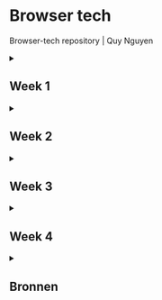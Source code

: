 # Browser tech
Browser-tech repository | Quy Nguyen

<details>
<summary><h2>Week 1</h2></summary>

### Doel
Het doel deze week was voor mij om er achter te komen hoe ik in HTML een form moest opbouwen en welk deel van het formulier ik wou gaan maken.

### Voortgang
Tijdens het onderzoeken van hoe forms worden opgebouwd kwam ik een [MDN artikel](https://developer.mozilla.org/en-US/docs/Learn_web_development/Extensions/Forms/How_to_structure_a_web_form) tegen. Aangezien het allemaal best nieuw was voor mij heb ik besloten om te beginnen bij de eerste van het formulier om te oefenen met het structuur van de HTML. Ik heb hier geleerd hoe ik `<ieldset>` en `<legend>` kan gebruiker en wat de functies zijn van verschillende elementen zoals `<label>` en verschillende `<input>` types.

  <details>
  <summary><h4>eerste versie form HTML</h4></summary>
    
```
    <form>
 
         <fieldset>
             <legend>
                 <h3>Vraag 1a</h3>
             </legend>
             <fieldset>
                 <legend>Naam<strong>*</strong></legend><label for="voorletter(s)"><input type="text" id="voorletter(s)" name="voorletter(s)-overledene" required></label>
                 <label for="tussenvoegsel(s)"><input type="text" id="tussenvoegsel(s)" name="tussenvoegsel(s)-overledene" required></label>
                 <label for="achternaam"><input type="text" id="achternaam" name="achternaam-overledene" required></label>
             </fieldset>
             <fieldset>
                 <legend>Burgerservicenummer overledene<strong>*</strong></legend><label for="Burgerservicenummer"><input type="text" id="Burgerservicenummer" name="Burgerservicenummer" required></label>
             </fieldset>
             <fieldset>
                 <legend>Overlijdensdatum<strong>*</strong></legend>
                 <label for="Overlijdensdatum"><input type="date" value="2025-02-27" max="2025-02-27" id="Overlijdensdatum" name="Overlijdensdatum" required></label>
             </fieldset>
         </fieldset>
         <fieldset>
             <legend>
                 <h3>Vraag 1b</h3>
             </legend>
             <fieldset>
                 <legend>getrouwd/ geregistreerd parter<strong>*</strong></legend>
                 <p>Was de overledene getrouwd of had de overledene een geregistreerd partner op het moment vanoverlijden?</p>
                 <ul>
                     <li><label for="partner?"><input type="radio" name="partner?" value="ja" />Ja</label></li>
                     <li><label for="partner?"><input type="radio" name="partner?" value="nee" />Nee <i>Ga verder met vraag 1c</i></label></li>
                 </ul>
             </fieldset>
             <fieldset>
                 <legend>partnerschapsvoorwaarden</legend>
                 <p>Hadden de overledene en diens echtgenoot of geregistreerd partner huwelijkse of partnerschapsvoorwaarden laten vastleggen in een notariële akte?</p>
                 <ul>
                     <li><label for="partnerschapsvoorwaarden?"><input type="radio" name="partnerschapsvoorwaarden?" value="ja" />Ja</label></li>
                     <li><label for="partnerschapsvoorwaarden?"><input type="radio" name="partnerschapsvoorwaarden?" value="nee" />Nee</label></li>
                 </ul>
             </fieldset>
             <fieldset>
                 <legend>finaal verrekenbeding</legend>
                 <p>Hadden de overledene en diens partner een finaal verrekenbeding?</p>
                 <ul>
                     <li><label for="finaal-verrekenbeding?"><input type="radio" name="finaal-verrekenbeding?" value="ja" />Ja</label></li>
                     <li><label for="finaal-verrekenbeding?"><input type="radio" name="finaal-verrekenbeding?" value="nee" />Nee</label></li>
                 </ul>
             </fieldset>
         </fieldset>
     </form>
```
</details>
</details>
<details>
<summary><h2>Week 2</h2></summary>

### Doel
Het doel deze week is om een styling toe te passen en het form te enhancements te maken bij het bestaande form. Ik wil de inputs logisch indelen in het scherm en respensive maken zodat de styling weg gaat als het scherm kleiner is.

### Voortgang
Het leek mij handig om het formulier te verdelen in meerder pagina's waar de gebruiker doorheen gaat. Ik wil dit doen omdat het in een echte situatie dan mogelijk is om tussen stappen door de inhoud van de velden door te sturen naar de backend aangezien er op elke pagine een submit button zit.

<details>
  <summary>vraag 1a HTML</h4></summary>
    
```
               <form id="vraag1a" action="1b.html">
                <legend>
                    <h2>vul hier de gegevens in van de overledene</h2>
                </legend>
                <fieldset>
                    <legend>
                        <h3>Vraag 1a</h3>
                    </legend>
                    <fieldset>
                        <legend hidden>volledige naam overledene*</legend>
                        <label for="voorletter(s)">
                            voorletter(s)*
                            <input type="text" id="voorletter(s)" name="voorletter(s)-overledene" required></label>
                        <label for="tussenvoegsel(s)">
                            tussenvoegsel(s)
                            <input type="text" id="tussenvoegsel(s)" name="tussenvoegsel(s)-overledene"></label>
                        <label for="achternaam">
                            achternaam*
                            <input type="text" id="achternaam" name="achternaam-overledene" required></label>
                    </fieldset>
                    <fieldset>
                        <legend hidden>Burgerservicenummer overledene*</legend>
                        <label for="Burgerservicenummer">
                            Burgerservicenummer overledene*
                            <input type="text" id="Burgerservicenummer" name="Burgerservicenummer" pattern="\d{9,9}"
                                required></label>
                    </fieldset>
                    <fieldset>
                        <legend hidden>Overlijdensdatum*</legend>
                        <label for="Overlijdensdatum">
                            Overlijdensdatum*
                            <input type="date" value="2025-02-27" max="2025-02-27" id="Overlijdensdatum"
                                name="Overlijdensdatum" required></label>
                    </fieldset>
                </fieldset>
                <div>
                    <input type="submit" value="Volgende" class="btn">
                </div>
            </form>
```
</details>

<details>
  <summary>vraag 1b HTML</h4></summary>
    
```
                           <form class="checkboxes">
                <fieldset>
                    <legend>
                        <h3>Vraag 1b</h3>
                    </legend>
                    <fieldset>
                        <legend hidden>getrouwd/ geregistreerd parter*</legend>
                        <p>Was de overledene getrouwd of had de overledene een geregistreerd partner op het moment
                            vanoverlijden?</p>
                        <label>
                            <input type="radio" name="partner?" value="ja" required>Ja</label>
                        <label>
                            <input type="radio" name="partner?" value="nee">Nee <i>Ga verder met vraag 1c</i>
                        </label>
                    </fieldset>
                    <fieldset>
                        <legend hidden>partnerschapsvoorwaarden</legend>
                        <p>Hadden de overledene en diens echtgenoot of geregistreerd partner huwelijkse of
                            partnerschapsvoorwaarden laten vastleggen in een notariële akte?</p>
                        <label>
                            <input type="radio" name="partnerschapsvoorwaarden?" value="ja">Ja</label>
                        <label>
                            <input type="radio" name="partnerschapsvoorwaarden?" value="nee">Nee</label>
                    </fieldset>
                    <fieldset>
                        <legend hidden>finaal verrekenbeding</legend>
                        <p>Hadden de overledene en diens partner een finaal verrekenbeding?</p>
                        <label>
                            <input type="radio" name="finaal-verrekenbeding?" value="ja">Ja</label>
                        <label>
                            <input type="radio" name="finaal-verrekenbeding?" value="nee">Nee</label>
                    </fieldset>
                </fieldset>
                <div>
                    <a href="1a.html" class="btn">Vorige</a>
                    <input type="submit" value="Volgende" class="btn">
                </div>
            </form>
```
</details>

Ik heb styling toegepast door de kleuren van NS als custom property op te slaan bovenaan in de css. Ik heb ook vraag 1a in een grid gezet zodat het er mooi uit ziet op een groot scherm. Hierbij zijn de velden voor de voorletters, tusssenvoegsels en achternaam naast elkaar gezet en de 2 resterende velden daar onde naast elkaar. 

<details>
  <summary>grid van vraag1a</h4></summary>
    
```
    #vraag1a{
        fieldset:nth-of-type(1) {
            display: grid;
            grid-template-columns: repeat(2, 1fr);
    
            fieldset:nth-of-type(1) {
                grid-column-start: 1;
                grid-column-end: end;
    
                display: grid;
                grid-template-columns: repeat(3, 1fr);
                justify-content: space-between;
    
                label:not(:nth-last-of-type(1)) {
                    max-width: 90%;
                }
            }
    
            fieldset:nth-of-type(2) {
                grid-column-start: 1;
                grid-column-end: 2;
                width: 100%;
            }
    
            fieldset:nth-of-type(3) {
                grid-column-start: 2;
                grid-column-end: 3;
                width: 100%;
            }
    
            label {
                display: flex;
                flex-direction: column;
            }
        }
```
</details>

<img src="images/vraag1a.png">

Ik ben er deze week ook achter gekomen dat bij vraag 1b, vragen worden overgeslagen op basis van welk antwoord er wordt gegeven. ik wou er graag voor zorgen dat de vragen die mogelijk worden overgeslagen in eerste instantie niet zichtbaar zijn tenzij je op de benodigde radio button hebt gedrukt. Ik heb dit gedaan door een javascript bestand te maken en daar de fielsets te laten verschijnen op basis van de waarde van de fieldset daarboven met een `if else` statement. op basis van deze value zeg ik ook dat de velden die tevoorschijn komen `required` worden.

<details>
  <summary>fieldset zichtbaar en required maken script</h4></summary>
    
```
    document.querySelectorAll('.checkboxes fieldset:first-of-type input').forEach(function (radio) {
    radio.addEventListener('change', function () {
        const fieldsets = document.querySelectorAll('.checkboxes fieldset:nth-of-type(2),.checkboxes fieldset:nth-of-type(3)');
        const ja = (document.querySelector('.checkboxes fieldset:first-of-type input:checked').value === 'ja');
        fieldsets.forEach(function (fieldset) {
            if (ja) {
                fieldset.style.display = 'flex';
                fieldset.style.flexDirection = 'column';  
            } else {
                fieldset.style.display = 'none';
            }
            fieldset.disabled = !ja;
            fieldset.querySelectorAll('input').forEach(function (input) {
                if (ja) {
                    input.setAttribute('required', 'required');
                } else {
                    input.removeAttribute('required');
                }
            });
        });
    });
});
```
</details>

Ik heb deze week ook een begin gemaakt aan de buttons waarmee de gebruiker door het formulier kan navigeren.

</details>
<details>
<summary><h2>Week 3</h2></summary>

### Doel
momenteeel worden de vragen die weergegeven worden op basis van de value van de radio buttons standaard niet weergegeven, Dit betekend dat iemand die geen JS geladen heeft de vragen niet kan zien. Ik wil dit deze week gaan oplossen. Ook wil ik deze functie zo maken dat hij op meerdere plekken in het formulier gebruikt kan worden. Ook wil ik me meer verdiepen in validatie.

### Voortgang
Ik heb een beetje verdiept in validatie door te kijken naar het veld voor het BSN nummer. Met behulp van `pattern`, `minlength` en `maxlength` heb ik ervoor gezorgd dat alleen cijfers geldig zijn in het veld en dat het veld alleen valid is als er 8 of 9 characters in zitten.

<img src="images/BSN-validation.png">
<details>
  <summary>BSN validatie</h4></summary>
    
```
<label for="Burgerservicenummer">
  Burgerservicenummer overledene*
  <input type="text" id="Burgerservicenummer" name="Burgerservicenummer" minlength="8" maxlength="9" pattern="[0-9]+"
  required>
</label>
```
</details>

Ik heb met behulp van de [code van jeremy keith](https://gist.github.com/rosemulazada/29379f3e0586491f235e0eb39d108aa5) ervoor gezorgd dat alle invoervelden, checkboxes en radiobuttons worden opgeslagen in sessionstorage. Ik heb ervoor gekozen om de gegevens op te slaan in session storage omdat het mij de veiligere optie leek omdat het elke keer leeg wordt gehaald als het tabje gesloten wordt, ook vond ik het makkelijker te begrijpen dan de andere opties.
De code van Jeremy code zorgt ervoor dat ingevulde gegevens in een formulier automatisch worden opgeslagen in localStorage zodra je een invoerveld verlaat `(blur-event)`. Dit werkt zolang het formulier een data-form-topic attribuut heeft. Bij het openen van de pagina kijkt de code of er eerder opgeslagen gegevens zijn en vult die automatisch in. Dit gebeurt door de localStorage uit te lezen en de juiste velden weer in te vullen. De gegevens worden opgeslagen als een object, waarbij de veldnamen de sleutels zijn en de ingevulde waarden worden onthouden. Hierdoor blijven je gegevens bewaard de pagina vernieuwd wordt. In mijn geval heb ik localstorage uitgewisselt met sessionstorage.
<details>
  <summary>sessionstorage</h4></summary>
    
```
let savedData = {};
let autocompletedData;

const inputs = document.getElementsByTagName("input");

document.addEventListener("DOMContentLoaded", () => {
    const form = document.querySelector("form");

    if (window.sessionStorage) {
        if (!form) {
            return;
        }

        if (!form.dataset.formTopic) {
            return;
        }

        let getFormTopic = sessionStorage.getItem(form.dataset.formTopic);
        if (!getFormTopic) {
            return;
        }
        autocompletedData = JSON.parse(getFormTopic);

        var formTopic = form.dataset.formTopic;
        console.log(formTopic);

        function getKeyValue() {
            for (const dataKey in autocompletedData) {
                let value = autocompletedData[dataKey];

                let formField = document.querySelector(
                    "[name = " + dataKey + "]"
                );

                switch (formField.type) {
                    case "radio":
                        formField = document.querySelector(
                            `input[name = '${dataKey}'][value = '${value}']`
                        );
                        formField.setAttribute("checked", "checked");
                        break;
                    case "checkbox":
                        formField.setAttribute("checked", "checked");
                        break;
                    case "file":
                        break;
                    default:
                        formField.value = value;
                }
            }
        }

        getKeyValue();
    }
});

if (window.sessionStorage) {
    function saveFormDataToSessionStorage(e) {
        const form = e.target.closest("form");
        let submitData = new FormData(form);

        for (let [dataKey, value] of submitData.entries()) {
            savedData[dataKey] = value;
            console.log(dataKey, value);
        }

        window.sessionStorage.setItem(
            form.dataset.formTopic,
            JSON.stringify(savedData)
        );
    }

    Array.prototype.forEach.call(inputs, function (input) {
        switch (input.type) {
        }

        input.addEventListener("blur", function (e) {
            e.preventDefault();

            saveFormDataToSessionStorage(e);
        });
    });
}
```
</details>

Ik heb deze week meerdere versies gemaakt van de functie die er voor zorgt dat je optionele vragen pas te zien krijgs als de value van de radio button juist is. De code moest niet onnodig lang/ingewikkeld zijn en zelf de benodigde fieldset onzichtbaar maken zodat als JS niet werkt de gebruiker het hele form ziet en gewoon door kan gaan met het formulier invullen. Bij vraag 1b komen er 2 vragen uit, uit beide van deze vragen komt nog een invoerveld op basis van hoe je de vraag beantwoord. Ik ben er hier dus achter gekomen dat de vragen en inputs tevoorschijn moeten komen afhankelijk van de value van de radio button van de directe parent.

<img src="images/vraag1bdicht.png">
<img src="images/vraag1bhalf.png">
<img src="images/vraag1bopen.png">

<details>
  <summary>alle versies</summary>
    
In de eerste verbetering heb ik gebruik gemaakt van `toggleAttribute` op basis van feedback van Vasilis, dit is korter dat een if else gebruiken met `setattribute` en `removeattribute`. 
<details>
  <summary>versie 1</summary>
    
```
document.querySelectorAll('.checkboxes fieldset:first-of-type input').forEach(radio => {
    radio.addEventListener('change', () => {
        const ja = document.querySelector('.checkboxes fieldset:first-of-type input:checked').value === 'ja';
        document.querySelectorAll('.checkboxes fieldset:not(:first-of-type)').forEach(fieldset => {
            fieldset.style.display = ja ? 'flex' : 'none';
            fieldset.style.flexDirection = 'column';
            fieldset.disabled = !ja;
            fieldset.querySelectorAll('input').forEach(input => input.toggleAttribute('required', ja));
        });
    });
});
```
</details>

In de tweede verbetering heb ik andere versie gemaakt die voor mij beter leesbaar was. Ik heb hier geprobeerd om hem zo te maken dat het mogelijk is om hem ook op andere plekken te gebruiken mocht het formulier hetzelfde opgebouwd zijn.
<details>
  <summary>versie 2</summary>
    
```
document.querySelectorAll('.checkboxes > fieldset:first-of-type input').forEach(radio => {
    radio.addEventListener('change', () => {
        const value = document.querySelector('.checkboxes fieldset:first-of-type input:checked').value;

        document.querySelectorAll('.checkboxes fieldset:not(:first-of-type)').forEach(fieldset => {
            fieldset.querySelectorAll('input').forEach(input => input.removeAttribute('required'));

            switch (value) {
                case 'ja':
                    fieldset.style.display = 'flex';
                    fieldset.style.flexDirection = 'column';
                    fieldset.disabled = false;
                    fieldset.querySelectorAll('input').forEach(input => input.setAttribute('required', 'true'));
                    break;

                case 'nee':
                    fieldset.style.display = 'none';
                    break;
            }
        });
    });
});
```
</details>

In de derde verbetering heb ik advies van Vasilis opgevolgd en gebruik gemaakt van `<div>` om de elementen het die ik wil verbergen met een `-data-` atribuut om ze aan te roepen. op deze manier kan ik de divs koppelen aan de vragen en op ze op die manier tevoorschijn laten komen. maar in deze versie heb ik de vunctie praktisch gezien elke keer opnieuw geschreven voor elke vraag.
<details>
  <summary>versie 3</summary>
    
```
function toggleDivVisibility() {
    const partnerRadioButtons = document.querySelectorAll('input[name="morepartner"]');
    const partnerschapsvoorwaardenRadioButtons = document.querySelectorAll('input[name="morepartnerschapsvoorwaarden"]');

    const partnerDiv = document.querySelector('[data-name="namepartner"]');
    const partnerschapsvoorwaardenDiv = document.querySelector('[data-name="namepartnerschapsvoorwaarden"]');

    partnerRadioButtons.forEach(radio => {
        radio.addEventListener('change', () => {
            if (document.querySelector('input[name="morepartner"]:checked').value === 'ja') {
                partnerDiv.style.display = 'flex';
                partnerDiv.style.flexDirection = 'column';
                partnerDiv.querySelectorAll('input').forEach(input => input.setAttribute('required', 'true'));
            } else {
                partnerDiv.style.display = 'none';
                partnerDiv.querySelectorAll('input').forEach(input => input.removeAttribute('required'));
            }
        });
    });

    partnerschapsvoorwaardenRadioButtons.forEach(radio => {
        radio.addEventListener('change', () => {
            if (document.querySelector('input[name="morepartnerschapsvoorwaarden"]:checked').value === 'ja') {
                partnerschapsvoorwaardenDiv.style.display = 'flex';
                partnerschapsvoorwaardenDiv.style.flexDirection = 'column';
                partnerschapsvoorwaardenDiv.querySelectorAll('input').forEach(input => input.setAttribute('required', 'true'));
            } else {
                partnerschapsvoorwaardenDiv.style.display = 'none';
                partnerschapsvoorwaardenDiv.querySelectorAll('input').forEach(input => input.removeAttribute('required'));
            }
        });
    });
}

document.addEventListener('DOMContentLoaded', toggleDivVisibility);
```
</details>

In de vierde verbetering heb ik een poging gedaan om het korter te maken maken, maar ik moet nog steeds voor elke vraag die ik op deze manier wil laten functioneren iets toevoegen aan het script wat ik niet wil.
<details>
  <summary>versie 4</summary>
    
```
function toggleDivVisibility() {
    const toggleVisibility = (radioButtons, divSelector) => {
        radioButtons.forEach(button => {
            button.addEventListener('change', () => {
                const selectedButton = document.querySelector(`input[name="${radioButtons[0].name}"]:checked`);
                
                // Controleer of er een geselecteerde radio button is
                if (selectedButton) {
                    const selectedValue = selectedButton.value;
                    const div = document.querySelector(divSelector);

                    if (selectedValue === 'ja') {
                        div.style.display = 'flex';
                        div.style.flexDirection = 'column';
                        div.querySelectorAll('input').forEach(input => input.setAttribute('required', 'true'));
                    } else {
                        div.style.display = 'none';
                        div.querySelectorAll('input').forEach(input => input.removeAttribute('required'));
                    }
                }
            });
        });
    };

    const partnerRadioButtons = document.querySelectorAll('input[name="morepartner"]');
    const partnerschapsvoorwaardenRadioButtons = document.querySelectorAll('input[name="morepartnerschapsvoorwaarden"]');
    
    toggleVisibility(partnerRadioButtons, '[data-name="namepartner"]');
    toggleVisibility(partnerschapsvoorwaardenRadioButtons, '[data-name="namepartnerschapsvoorwaarden"]');
}
```
</details>

Uiteindelijk is het me gelukt bij de vijfde verbetering door te queryselector zo aan te passen dat hij zoekt naar een `name=` attribute dat begint met more. dit betekent dat de vragen wel verschillende names kunnen hebben als ze maar beginnen met "more" en de div waaraan ze gekoppelt zijn een `-data-name` hebben die begint met "name".
<details>
  <summary>versie 5</summary>
    
```
function toggleDivVisibility() {
    const radioButtons = document.querySelectorAll('input[type="radio"][name^="more"]');
    
    radioButtons.forEach(radio => {
        const radioName = radio.name;
        const dataName = `[data-name="name${radioName.replace('more', '')}"]`;
        
        const targetDiv = document.querySelector(dataName);
        
        radio.addEventListener('change', () => {
            const isChecked = document.querySelector(`input[name="${radioName}"]:checked`);
            
            if (isChecked && isChecked.value === 'ja') {
                targetDiv.style.display = 'flex';
                targetDiv.style.flexDirection = 'column';
                targetDiv.querySelectorAll('input').forEach(input => input.setAttribute('required', 'true'));
            } else {
                targetDiv.style.display = 'none';
                targetDiv.querySelectorAll('input').forEach(input => input.removeAttribute('required'));
            }
        });
    });
}

document.addEventListener('DOMContentLoaded', toggleDivVisibility);
```
</details>
</details>

Ik heb na de JS funtie werkend te krijgen nog kort kunnen zitten aan validatie. Hiervoor gebruik ik `input:user-invalid` en `input:user-valid` in CSS om styling te geven aan de border om duidelijk feedback te geven aan de gebruiker.
<details>
  <summary>progressive enhancement</summary>
    
```
input:user-invalid{
     border:solid var(--NS-error-color);
 }
 
 input:user-valid{
     border:solid var(--NS-success-color);
 }
```
</details>
</details>

<details>
<summary><h2>Week 4</h2></summary>

### Doel
Na zo lang gewerkt te hebben aan hetzelfe probleem wil ik deze week beginnen aan wat anders wat nog wel realistisch is om af te maken voor de deadline. Ik heb ervoor gekozen om vraag 3b te maken. In dit stuk van het formulier geef je aan of er verkrijgers zijn voor wie je geen aangifte doet. Als deze er zijn moet je voor elke verkrijger een klein formulier invullen met hun gegevens er op. Ik wil het zo maken dat het formulier voor elke verkrijger in eerste instantie niet zichtbaar is.

### Voortgang
Om ervoor te zorgen dat alles zichtbaar is wanneer JS niet werkt heb ik het zo gemaakt dat staandaard alles zichtbaar is en dat JS de elementen onzichtbaar maakt.

<details>
  <summary>progressive enhancement</summary>
    
```
document.addEventListener("DOMContentLoaded", () => {
    document.querySelectorAll('[data-name^="name"]').forEach(div => {
        div.style.display = 'none';
    });
    toggleDivVisibility();
    verkrijgerknop();
    hideverkrijger();
});

function hideverkrijger(){
    document.getElementById('nojs').style.display = 'none';
}
```
</details>

Bij het maken van vraag 3b ben ik begonnen met het maken van de HTML. Ik ben er vanuit gegaan dat als JS niet werkt dat er dan vier verkrijgers zijn zoals bij het PDF bestand. deze vier formulieren staan ook niet op required aangezien we er niet van uit kunnen gaan dat iedereen deze velden nodig heeft.

<img src="images/vraag3bnoJS.png">

<details>
  <summary>vraag 3b HTML</summary>
    
```
<form id="geenverkrijgers" data-form-topic="3b">
                <fieldset>
                    <legend>
                        <h3>Vraag 3b</h3>
                    </legend>
                    <fieldset>
                        <legend hidden>voor wie doet u geen aangifte?</legend>
                        <p>Zijn er verkrijgers voor wie u <b>geen</b> aangifte doet?</p>
                        <label>
                            <input type="radio" name="moreverkrijger" value="ja" required>Ja</label>
                        <label>
                            <input type="radio" name="moreverkrijger" value="nee">Nee</label>
                    </fieldset>
                    <div data-name="nameverkrijger">
                        <div>
                            <fieldset class="columnlabel">
                                <legend hidden>Gegevens vergkrijger*</legend>
                                <h4>Gegevens verkrijger 1</h4>
                                <div class="threecolumns">
                                    <legend hidden>volledige naam verkrijger*</legend>
                                    <label for="voorletter(s)">
                                        voorletter(s)*
                                        <input type="text" id="voorletter(s)" name="voorlettersoverledene"></label>
                                    <label for="tussenvoegsel(s)">
                                        tussenvoegsel(s)
                                        <input class="notrequired" type="text" id="tussenvoegsel(s)"
                                            name="tussenvoegselsoverledene"></label>
                                    <label for="achternaam">
                                        achternaam*
                                        <input type="text" id="achternaam" name="achternaamoverledene" ></label>
                                    <label for="Burgerservicenummer">
                                        Burgerservicenummer verkrijger*
                                        <input type="text" id="Burgerservicenummer" name="Burgerservicenummer"
                                            minlength="8" maxlength="9" pattern="[0-9]+" >
                                    </label>
                                </div>
                            </fieldset>
                            <fieldset>
                                <p>Krijgt deze verkrijger waarvoor u geen aangifte doet het hele vermogen?</p>
                                <label>
                                    <input type="radio" name="gehelevermogen" value="ja" >Ja</label>
                                <label>
                                    <input type="radio" name="gehelevermogen" value="nee">Nee</label>
                            </fieldset>
                            <fieldset>
                                <p>Doet deze verkrijger een beroep op diens legitieme portie (wettelijke erfdeel)?</p>
                                <label>
                                    <input type="radio" name="legitiemeportie" value="ja" >Ja</label>
                                <label>
                                    <input type="radio" name="legitiemeportie" value="nee">Nee</label>
                            </fieldset>
                        </div>
                        <div id="nojs">
                            <div>
                                <fieldset class="columnlabel">
                                    <legend hidden>Gegevens vergkrijger*</legend>
                                    <h4>Gegevens verkrijger 1</h4>
                                    <div class="threecolumns">
                                        <legend hidden>volledige naam verkrijger*</legend>
                                        <label for="voorletter(s)">
                                            voorletter(s)*
                                            <input type="text" id="voorletter(s)" name="voorlettersoverledene"></label>
                                        <label for="tussenvoegsel(s)">
                                            tussenvoegsel(s)
                                            <input class="notrequired" type="text" id="tussenvoegsel(s)"
                                                name="tussenvoegselsoverledene"></label>
                                        <label for="achternaam">
                                            achternaam*
                                            <input type="text" id="achternaam" name="achternaamoverledene" ></label>
                                        <label for="Burgerservicenummer">
                                            Burgerservicenummer verkrijger*
                                            <input type="text" id="Burgerservicenummer" name="Burgerservicenummer"
                                                minlength="8" maxlength="9" pattern="[0-9]+" >
                                        </label>
                                    </div>
                                </fieldset>
                                <fieldset>
                                    <p>Krijgt deze verkrijger waarvoor u geen aangifte doet het hele vermogen?</p>
                                    <label>
                                        <input type="radio" name="gehelevermogen" value="ja" >Ja</label>
                                    <label>
                                        <input type="radio" name="gehelevermogen" value="nee">Nee</label>
                                </fieldset>
                                <fieldset>
                                    <p>Doet deze verkrijger een beroep op diens legitieme portie (wettelijke erfdeel)?</p>
                                    <label>
                                        <input type="radio" name="legitiemeportie" value="ja" >Ja</label>
                                    <label>
                                        <input type="radio" name="legitiemeportie" value="nee">Nee</label>
                                </fieldset>
                            </div>
                            <div>
                                <fieldset class="columnlabel">
                                    <legend hidden>Gegevens vergkrijger*</legend>
                                    <h4>Gegevens verkrijger 1</h4>
                                    <div class="threecolumns">
                                        <legend hidden>volledige naam verkrijger*</legend>
                                        <label for="voorletter(s)">
                                            voorletter(s)*
                                            <input type="text" id="voorletter(s)" name="voorlettersoverledene"></label>
                                        <label for="tussenvoegsel(s)">
                                            tussenvoegsel(s)
                                            <input class="notrequired" type="text" id="tussenvoegsel(s)"
                                                name="tussenvoegselsoverledene"></label>
                                        <label for="achternaam">
                                            achternaam*
                                            <input type="text" id="achternaam" name="achternaamoverledene" ></label>
                                        <label for="Burgerservicenummer">
                                            Burgerservicenummer verkrijger*
                                            <input type="text" id="Burgerservicenummer" name="Burgerservicenummer"
                                                minlength="8" maxlength="9" pattern="[0-9]+" >
                                        </label>
                                    </div>
                                </fieldset>
                                <fieldset>
                                    <p>Krijgt deze verkrijger waarvoor u geen aangifte doet het hele vermogen?</p>
                                    <label>
                                        <input type="radio" name="gehelevermogen" value="ja" >Ja</label>
                                    <label>
                                        <input type="radio" name="gehelevermogen" value="nee">Nee</label>
                                </fieldset>
                                <fieldset>
                                    <p>Doet deze verkrijger een beroep op diens legitieme portie (wettelijke erfdeel)?</p>
                                    <label>
                                        <input type="radio" name="legitiemeportie" value="ja" >Ja</label>
                                    <label>
                                        <input type="radio" name="legitiemeportie" value="nee">Nee</label>
                                </fieldset>
                            </div>
                            <div>
                                <fieldset class="columnlabel">
                                    <legend hidden>Gegevens vergkrijger*</legend>
                                    <h4>Gegevens verkrijger 1</h4>
                                    <div class="threecolumns">
                                        <legend hidden>volledige naam verkrijger*</legend>
                                        <label for="voorletter(s)">
                                            voorletter(s)*
                                            <input type="text" id="voorletter(s)" name="voorlettersoverledene"></label>
                                        <label for="tussenvoegsel(s)">
                                            tussenvoegsel(s)
                                            <input class="notrequired" type="text" id="tussenvoegsel(s)"
                                                name="tussenvoegselsoverledene"></label>
                                        <label for="achternaam">
                                            achternaam*
                                            <input type="text" id="achternaam" name="achternaamoverledene" ></label>
                                        <label for="Burgerservicenummer">
                                            Burgerservicenummer verkrijger*
                                            <input type="text" id="Burgerservicenummer" name="Burgerservicenummer"
                                                minlength="8" maxlength="9" pattern="[0-9]+" >
                                        </label>
                                    </div>
                                </fieldset>
                                <fieldset>
                                    <p>Krijgt deze verkrijger waarvoor u geen aangifte doet het hele vermogen?</p>
                                    <label>
                                        <input type="radio" name="gehelevermogen" value="ja" >Ja</label>
                                    <label>
                                        <input type="radio" name="gehelevermogen" value="nee">Nee</label>
                                </fieldset>
                                <fieldset>
                                    <p>Doet deze verkrijger een beroep op diens legitieme portie (wettelijke erfdeel)?</p>
                                    <label>
                                        <input type="radio" name="legitiemeportie" value="ja" >Ja</label>
                                    <label>
                                        <input type="radio" name="legitiemeportie" value="nee">Nee</label>
                                </fieldset>
                            </div>
                        </div>
                    </div>
                    <div>
                        <a href="1b.html" class="btn">Vorige</a>
                        <input type="submit" value="Volgende" class="btn">
                    </div>
            </form>
```
</details>

Als de JS wel werkt moeten de velden niet weergegeven worden. Dit doe ik met de `hideverkrijger()` functie die ik eerder heb laten zien. Ook wordt de knop om verkrijgers toe te voegen alleen weergegeven als de JS werkt.
<details>
  <summary>knop bij werkende JS</summary>
    
```
function verkrijgerknop(){
    const verkrijgerContainer = document.querySelector('[data-name="nameverkrijger"] > div');
    const addButton = document.createElement("button");
    addButton.type = "button";
    addButton.textContent = "Voeg verkrijger toe";
    addButton.onclick = verkrijgertoevoegen;
    addButton.classList.add("btn");
    verkrijgerContainer.appendChild(addButton);
}
```
</details>

De knop roept een functie aan die kleine formulieren aan de container toe voegt. elk vormulier krijgt een cijfer op basis van `verkrijgerTeller`, deze variable gaat elke keer omhoog als er een nieuw form word aangemaakt en omlaag als er eentje wordt weggehaald. Als er een formulier wordt weggehaald wordt het formulier met de hoogste cijfer verwijderd.
<details>
  <summary>toevoegen en verwijderen van fieldsets</summary>
    
```
let verkrijgerTeller = 1;
function verkrijgertoevoegen(button) {
    verkrijgerTeller++;

    const formContainer = document.querySelector('[data-name="nameverkrijger"]');

    const newForm = document.createElement("div");
    newForm.classList.add("verkrijger")
    newForm.innerHTML = `
        <fieldset class="columnlabel">
            <h4>Gegevens verkrijger ${verkrijgerTeller}</h4>
            <div class="threecolumns">
                <label for="voorletter${verkrijgerTeller}">voorletter(s)*
                    <input type="text" id="voorletter${verkrijgerTeller}" name="voorletters${verkrijgerTeller}" required>
                </label>
                <label for="tussenvoegsel${verkrijgerTeller}">tussenvoegsel(s)
                    <input class="notrequired" type="text" id="tussenvoegsel${verkrijgerTeller}" name="tussenvoegsel${verkrijgerTeller}">
                </label>
                <label for="achternaam${verkrijgerTeller}">achternaam*
                    <input type="text" id="achternaam${verkrijgerTeller}" name="achternaam${verkrijgerTeller}" required>
                </label>
                <label for="Burgerservicenummer${verkrijgerTeller}">Burgerservicenummer verkrijger*
                    <input type="text" id="Burgerservicenummer${verkrijgerTeller}" name="Burgerservicenummer${verkrijgerTeller}" minlength="8"
                        maxlength="9" pattern="[0-9]+" required>
                </label>
            </div>
        </fieldset>
        <fieldset>
            <p>Krijgt deze verkrijger waarvoor u geen aangifte doet het hele vermogen?</p>
            <label>
                <input type="radio" name="gehelevermogen${verkrijgerTeller}" value="ja" required>Ja
            </label>
            <label>
                <input type="radio" name="gehelevermogen${verkrijgerTeller}" value="nee">Nee
            </label>
        </fieldset>
        <fieldset>
            <p>Doet deze verkrijger een beroep op diens legitieme portie (wettelijke erfdeel)?</p>
            <label>
                <input type="radio" name="legitiemeportie${verkrijgerTeller}" value="ja" required>Ja
            </label>
            <label>
                <input type="radio" name="legitiemeportie${verkrijgerTeller}" value="nee">Nee
            </label>
        </fieldset>`;
        

    formContainer.appendChild(newForm);

    verplaatsKnoppen();
}


function verkrijgerVerwijderen() {
    const formContainer = document.querySelector('[data-name="nameverkrijger"]');
    const verkrijgers = formContainer.querySelectorAll(".verkrijger");

    if (verkrijgers.length > 0) {
        formContainer.removeChild(verkrijgers[verkrijgers.length - 1]);
        verkrijgerTeller--;
    }

    verplaatsKnoppen();
}
```
</details>

Elke keer dat er een formulier wordt toegevoegd of verwijderd moet de knoppen van het toevoegen en verwijder verplaatst worden naar het laatste form. Dit heb ik gedaan met een functie die de knoppen elke keer verwijders wanner er een formulier word toegevoegd of verwijderd en de knoppen onder het form zet met de hoogste teller. Ik heb deze functie gemaakt met behulp van chatGPT. ik had de knoppen eerst onder elke form staan en werden niet verwijderd, hierdoor stonden de knoppen onder elke form.

<img src="images/vraag3bwJS.png">
<details>
  <summary>knoppen verplaatsen op basis van aantal forms</summary>
    
```
function verplaatsKnoppen() {
    const formContainer = document.querySelector('[data-name="nameverkrijger"]');
    const verkrijgers = formContainer.querySelectorAll(".verkrijger");

    document.querySelector(".verkrijgerbuttons")?.remove();

    if (verkrijgers.length > 0) {
        const laatsteVerkrijger = verkrijgers[verkrijgers.length - 1];

        const buttonContainer = document.createElement("div");
        buttonContainer.classList.add("verkrijgerbuttons");
        buttonContainer.innerHTML = `
            <button class="btn" type="button" onclick="verkrijgertoevoegen()">verkrijger toevoegen</button>
            <button class="btn" type="button" onclick="verkrijgerVerwijderen()">laatste verkrijger verwijderen</button>
        `;

        laatsteVerkrijger.appendChild(buttonContainer);
    }
}
```
</details>

Ik heb als allerlaatst ook re responsiveness en code opgeschoond door classes te gebruiken waar het handig was.
<details>
  <summary>responsiveness code</summary>
  HTML:
  
```
<fieldset>
                        <h4>volledige naam overledene*</h4>
                        <div class="threecolumns">
                            <label for="voorletter(s)">
                                voorletter(s)*
                                <input type="text" id="voorletter(s)" name="voorlettersoverledene" required></label>
                            <label for="tussenvoegsel(s)">
                                tussenvoegsel(s)
                                <input type="text" id="tussenvoegsel(s)" name="tussenvoegselsoverledene"></label>
                            <label for="achternaam">
                                achternaam*
                                <input type="text" id="achternaam" name="achternaamoverledene" required></label>
                        </div>
                    </fieldset>
                    <fieldset>
                        <h4>Burgerservicenummer en overlijdensdatum*</h4>
                        <div class="twocolumns">
                            <div>
                                <label for="Burgerservicenummer">
                                    Burgerservicenummer*
                                    <input type="text" id="Burgerservicenummer" name="Burgerservicenummer" minlength="8"
                                        maxlength="9" pattern="[0-9]+" required>
                                </label>
                            </div>
                            <div>
                                <label for="Overlijdensdatum">
                                    Overlijdensdatum*
                                    <input type="date" value="2025-02-27" max="2025-02-27" id="Overlijdensdatum"
                                        name="Overlijdensdatum" required>
                                </label>
                            </div>
                        </div>
                    </fieldset>
```

CSS:
```
    .threecolumns{
        grid-column-start: 1;
        grid-column-end: end;
        display: grid;
        grid-template-columns: repeat(3, 1fr);
        justify-content: space-between;
        gap: 1em;
    }

    .twocolumns{
        grid-column-start: 1;
        grid-column-end: end;
        display: grid;
        grid-template-columns: repeat(2, 1fr);
        justify-content: space-between;
        gap: 1em;
    }
```

</details>

Zonder CSS of JS is het formulier nogsteeds functioneel!


</details>

<details>
<summary><h2>Bronnen</h2></summary>
  - [MDN artikel over opbouw van forms]<br>(https://developer.mozilla.org/en-US/docs/Learn_web_development/Extensions/Forms/How_to_structure_a_web_form) <br>
  - [localstorage code van jeremy keith]<br>(https://gist.github.com/rosemulazada/29379f3e0586491f235e0eb39d108aa5) <br>
  - ChatGPT voor troubleshooting en helpen met het maken van vraag 3b 
</details>
